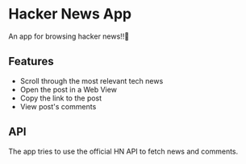 # Hacker News App
An app for browsing hacker news!!👾

## Features

- Scroll through the most relevant tech news
- Open the post in a Web View
- Copy the link to the post
- View post's comments

## API

The app tries to use the official HN API to fetch news and comments.
